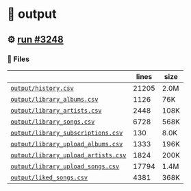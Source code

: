 # 📝  output 

## ⚙️ [run #3248](https://github.com/jwenerd/ytm-dl/actions/runs/12846486041)

### 📁 Files

|                                                                         |lines|size|
|-------------------------------------------------------------------------|-----|----|
|[`output/history.csv` ](output/history.csv)                              |21205|2.0M|
|[`output/library_albums.csv` ](output/library_albums.csv)                |1126 |76K |
|[`output/library_artists.csv` ](output/library_artists.csv)              |2448 |108K|
|[`output/library_songs.csv` ](output/library_songs.csv)                  |6728 |568K|
|[`output/library_subscriptions.csv` ](output/library_subscriptions.csv)  |130  |8.0K|
|[`output/library_upload_albums.csv` ](output/library_upload_albums.csv)  |1333 |196K|
|[`output/library_upload_artists.csv` ](output/library_upload_artists.csv)|1824 |200K|
|[`output/library_upload_songs.csv` ](output/library_upload_songs.csv)    |17794|1.4M|
|[`output/liked_songs.csv` ](output/liked_songs.csv)                      |4381 |368K|